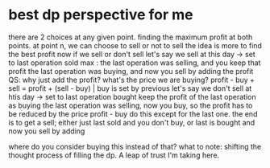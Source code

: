 # best dp perspective for me
there are 2 choices at any given point. finding the maximum profit at both points.
at point n, we can choose to sell or not to sell
the idea is more to find the best profit now if we sell or don't sell
    let's say we sell at this day -> set to last operation sold
        max : 
            the last operation was selling, and you keep that profit
            the last operation was buying, and now you sell by adding the profit
                QS: why just add the profit? what's the price we are buying?
                    profit - buy + sell = profit + (sell - buy) | buy is set by previous
    let's say we don't sell at htis day -> set to last operation bought
        keep the profit of the last operation as buying
        the last operation was selling, now you buy, so the profit has to be reduced by the price
            profit - buy
    do this except for the last one. 
the end is to get a sell; either just last sold and you don't buy, or last is bought and now you sell by adding

where do you consider buying this instead of that? 
what to note: shifting the thought process of filling the dp. A leap of trust I'm taking here.